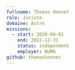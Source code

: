 ```yaml
---
fullname: Thomas Honnet
role: Juriste
domaine: Autre
missions:
  - start: 2020-09-01
    end: 2022-12-31
    status: independent
    employer: NUMA
github: thomashonnet
---
```

